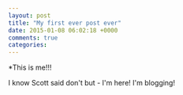 ```yaml
---
layout: post
title: "My first ever post ever"
date: 2015-01-08 06:02:18 +0000
comments: true
categories: 
---
```

*This is me!!!

I know Scott said don't but - I'm here! I'm blogging!